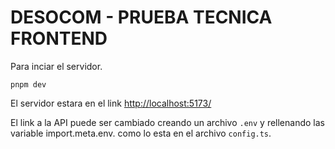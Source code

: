 # DESOCOM - PRUEBA TECNICA FRONTEND

Para inciar el servidor.

`pnpm dev`

El servidor estara en el link [http://localhost:5173/](http://localhost:5173/)

El link a la API puede ser cambiado creando un archivo `.env` y rellenando las variable import.meta.env. como lo esta en el archivo `config.ts`.
